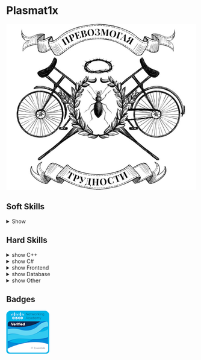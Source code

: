 # Plasmat1x

![banner](Media/banner.jpg)

## Soft Skills

<details>
  <summary>Show</summary>
  
* Общительный
* Не конфликтный
* Люблю дискуссии
* Пунктуален
* Консервативен

</details>

## Hard Skills

<details>
  <summary>show C++</summary>

* C++17
* SFML 2.5.1
* OpenGL 3.3+
* STL
* CMake
* Drear ImGui
* DirectX 12
* VulkanAPI

</details>

<details>
    <summary>show C#</summary>

* .NET 7/8
* EntityFrameworkCore
* WPF
* WinForms
* ASP.NET Core
* Async/await
* LINQ
* Identity
* Razorpages
* Blazor
* Unit-test (MSTest, xUnit)
* Silk.NET
* Rx.NET

</details>

<details>
    <summary>show Frontend</summary>

* JavaScript
* TypeScript
* html
* css
* React
* Angular
* Node.js

</details>


<details>
    <summary>show Database</summary>

* SQL
* MSSQL
* ~~PostgreSQL~~

</details>

<details>
    <summary>show Other</summary>

* UML
* Godot(.NET)
* Git
* SOLID
* OOP
* KISS
* YAGNI
* DRY
* Sockets
* Multithreading

</details>


## Badges

[![cert_ico](Media/it-essentials.png)](https://www.credly.com/badges/5d6df47b-e8b6-41c7-bf06-330a3589ec6a/public_url)


